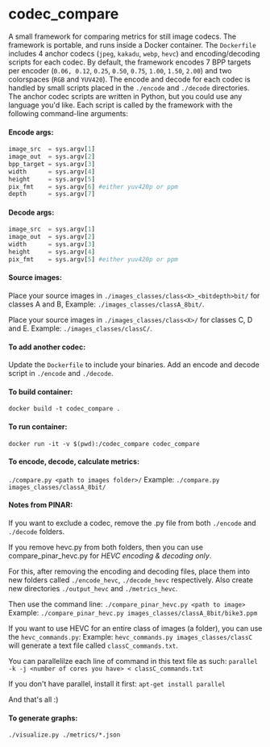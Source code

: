 # codec_compare

A small framework for comparing metrics for still image codecs. The framework is portable, and runs inside a Docker container. The `Dockerfile` includes 4 anchor codecs (`jpeg`, `kakadu`, `webp`, `hevc`) and encoding/decoding scripts for each codec. By default, the framework encodes 7 BPP targets per encoder (`0.06, 0.12`, `0.25`, `0.50`, `0.75`, `1.00`, `1.50`, `2.00`) and two colorspaces (`RGB` and `YUV420`). The encode and decode for each codec is handled by small scripts placed in the `./encode` and `./decode` directories. The anchor codec scripts are written in Python, but you could use any language you'd like. Each script is called by the framework with the following command-line arguments:

#### Encode args:
```py
image_src  = sys.argv[1]
image_out  = sys.argv[2]
bpp_target = sys.argv[3]
width      = sys.argv[4]
height     = sys.argv[5]
pix_fmt    = sys.argv[6] #either yuv420p or ppm
depth      = sys.argv[7] 
```

#### Decode args:
```py
image_src  = sys.argv[1]
image_out  = sys.argv[2]
width      = sys.argv[3]
height     = sys.argv[4]
pix_fmt    = sys.argv[5] #either yuv420p or ppm 
```

#### Source images:
Place your source images in `./images_classes/class<X>_<bitdepth>bit/` for classes A and B,
Example: `./images_classes/classA_8bit/`.

Place your source images in `./images_classes/class<X>/` for classes C, D and E.
Example: `./images_classes/classC/`.

#### To add another codec:
Update the `Dockerfile` to include your binaries.
Add an encode and decode script in `./encode` and `./decode`.

#### To build container:
`docker build -t codec_compare .`

#### To run container:
`docker run -it -v $(pwd):/codec_compare codec_compare`

#### To encode, decode, calculate metrics:
`./compare.py <path to images folder>/`
Example: `./compare.py images_classes/classA_8bit/`

#### Notes from PINAR:
If you want to exclude a codec, remove the <codecname>.py file from both `./encode` and `./decode` folders.

If you remove hevc.py from both folders, then you can use compare_pinar_hevc.py for *HEVC encoding & decoding only*.

For this, after removing the encoding and decoding files, place them into new folders called `./encode_hevc`, `./decode_hevc` respectively. Also create new directories `./output_hevc` and `./metrics_hevc`.

Then use the command line: 
`./compare_pinar_hevc.py <path to image>`
Example: `./compare_pinar_hevc.py images_classes/classA_8bit/bike3.ppm`

If you want to use HEVC for an entire class of images (a folder), you can use the `hevc_commands.py`:
Example: `hevc_commands.py images_classes/classC` will generate a text file called `classC_commands.txt`.

You can parallelilze each line of command in this text file as such:
`parallel -k -j <number of cores you have> < classC_commands.txt`

If you don't have parallel, install it first:
`apt-get install parallel`

And that's all :) 

#### To generate graphs:
`./visualize.py ./metrics/*.json`
